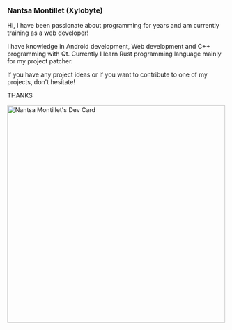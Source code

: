 ### Nantsa Montillet (Xylobyte)
Hi, I have been passionate about programming for years and am currently training as a web developer!

I have knowledge in Android development, Web development and C++ programming with Qt. 
Currently I learn Rust programming language mainly for my project patcher.

If you have any project ideas or if you want to contribute to one of my projects, don't hesitate!

THANKS

<a href="https://app.daily.dev/xylobyte"><img src="https://api.daily.dev/devcards/v2/0jzaEizgtr00NAtaXbMUJ.png?type=wide&r=pid" width="500" alt="Nantsa Montillet's Dev Card"/></a>
